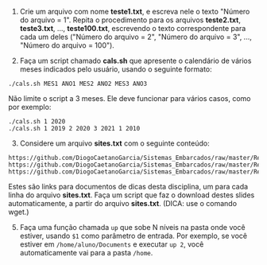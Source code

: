 1. Crie um arquivo com nome **teste1.txt**, e escreva nele o texto "Número do arquivo = 1". Repita o procedimento para os arquivos **teste2.txt**, **teste3.txt**, ..., **teste100.txt**, escrevendo o texto correspondente para cada um deles ("Número do arquivo = 2", "Número do arquivo = 3", ..., "Número do arquivo = 100").

2. Faça um script chamado **cals.sh** que apresente o calendário de vários meses indicados pelo usuário, usando o seguinte formato:

```
./cals.sh MES1 ANO1 MES2 ANO2 MES3 ANO3
```
Não limite o script a 3 meses. Ele deve funcionar para vários casos, como por exemplo:

```
./cals.sh 1 2020
./cals.sh 1 2019 2 2020 3 2021 1 2010
```

3. Considere um arquivo **sites.txt** com o seguinte conteúdo:

```
https://github.com/DiogoCaetanoGarcia/Sistemas_Embarcados/raw/master/Refs/Command_line_cheatsheet.pdf
https://github.com/DiogoCaetanoGarcia/Sistemas_Embarcados/raw/master/Refs/Dicas%20para%20projetos.pdf
https://github.com/DiogoCaetanoGarcia/Sistemas_Embarcados/raw/master/Refs/Dicas_de_escrita.pdf
```

Estes são links para documentos de dicas desta disciplina, um para cada linha do arquivo **sites.txt**. Faça um script que faz o download destes slides automaticamente, a partir do arquivo **sites.txt**. (DICA: use o comando wget.)

5. Faça uma função chamada `up` que sobe N níveis na pasta onde você estiver, usando `$1` como parâmetro de entrada. Por exemplo, se você estiver em `/home/aluno/Documents` e executar `up 2`, você automaticamente vai para a pasta `/home`.
